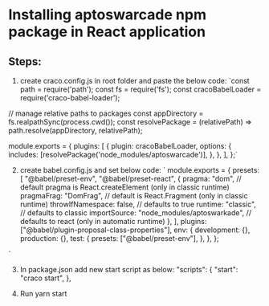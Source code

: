# Installing aptoswarcade npm package in React application

## Steps:

1. create craco.config.js in root folder and paste the below code:
   `const path = require('path');
   const fs = require('fs');
   const cracoBabelLoader = require('craco-babel-loader');

// manage relative paths to packages
const appDirectory = fs.realpathSync(process.cwd());
const resolvePackage = (relativePath) =>
path.resolve(appDirectory, relativePath);

module.exports = {
plugins: [
{
plugin: cracoBabelLoader,
options: {
includes: [resolvePackage('node_modules/aptoswarcade')],
},
},
],
};`

2. create babel.config.js and set below code:
   `
   module.exports = {
   presets: [
   "@babel/preset-env",
   "@babel/preset-react",
   {
   pragma: "dom", // default pragma is React.createElement (only in classic runtime)
   pragmaFrag: "DomFrag", // default is React.Fragment (only in classic runtime)
   throwIfNamespace: false, // defaults to true
   runtime: "classic", // defaults to classic
   importSource: "node_modules/aptoswarkade", // defaults to react (only in automatic runtime)
   },
   ],
   plugins: ["@babel/plugin-proposal-class-properties"],
   env: {
   development: {},
   production: {},
   test: {
   presets: ["@babel/preset-env"],
   },
   },
   };

`

3. In package.json add new start script as below:
   "scripts": {
   "start": "craco start",
   },

4. Run yarn start
